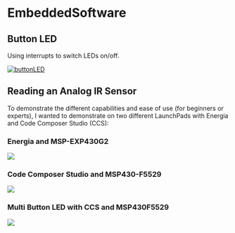 # EmbeddedSoftware


## Button LED
Using interrupts to switch LEDs on/off.

[![buttonLED](https://img.youtube.com/vi/So5LiD5_gsc/0.jpg)](https://www.youtube.com/watch?v=So5LiD5_gsc)



## Reading an Analog IR Sensor

To demonstrate the different capabilities and ease of use (for beginners or experts), I wanted to demonstrate on two different LaunchPads with Energia and Code Composer Studio (CCS):

### Energia and MSP-EXP430G2

[![](https://img.youtube.com/vi/HXX0bx5L2Bw/0.jpg)](https://www.youtube.com/watch?v=HXX0bx5L2Bw)


### Code Composer Studio and MSP430-F5529

[![](https://img.youtube.com/vi/IhO6AkYmdy4/0.jpg)](https://www.youtube.com/watch?v=IhO6AkYmdy4)



### Multi Button LED with CCS and MSP430F5529

[![](https://img.youtube.com/vi/Awbru2NQ8YU/0.jpg)](https://www.youtube.com/watch?v=Awbru2NQ8YU)

